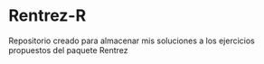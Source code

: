 # Rentrez-R
Repositorio creado para almacenar mis soluciones a los ejercicios propuestos del paquete Rentrez

